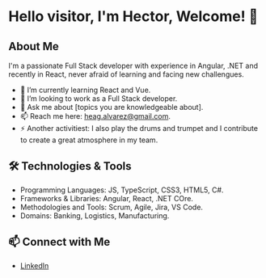 # Hello visitor, I'm Hector, Welcome! 👋

## About Me
I'm a passionate Full Stack developer with experience in Angular, .NET and recently in React, never afraid of learning and facing new challengues.

- 🌱 I’m currently learning React and Vue.
- 👯 I’m looking to work as a Full Stack developer.
- 💬 Ask me about [topics you are knowledgeable about].
- 📫 Reach me here: heag.alvarez@gmail.com.
- ⚡ Another activitiest: I also play the drums and trumpet and I contribute to create a great atmosphere in my team.

## 🛠️ Technologies & Tools
- Programming Languages: JS, TypeScript, CSS3, HTML5, C#.
- Frameworks & Libraries: Angular, React, .NET COre.
- Methodologies and Tools: Scrum, Agile, Jira, VS Code.
- Domains: Banking, Logistics, Manufacturing.

## 📫 Connect with Me
- [LinkedIn](https://www.linkedin.com/in/heagalvarez/)
